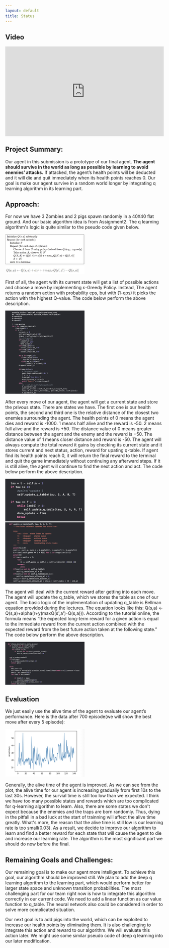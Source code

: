 ```yaml
---
layout: default
title: Status
---
```


## Video
<div style="position:relative;height:0;padding-bottom:56.25%"><iframe src="https://www.youtube.com/embed/2ey-V3Ujuic" width="640" height="360" frameborder="0" style="position:absolute;width:100%;height:100%;left:0" allowfullscreen></iframe>
</div>

## Project Summary: 

Our agent in this submission is a prototype of our final agent. **The agent should survive in the world as long as possible by learning to avoid enemies’ attacks.** If attacked, the agent’s health points will be deducted and it will die and quit immediately when its health points reaches 0. Our goal is make our agent survive in a random world longer by integrating q learning algorithm in its learning part.

## Approach: 
For now we have 3 Zombies and 2 pigs spawn randomly in a 40X40 flat ground. And our basic algorithm idea is from Assignment2.
The q learning algorithm's logic is quite similar to the pseudo code given below.

<img src="Pseudocode.jpg" width="50%">
<img src="Pseudocode1.jpg" width="50%">

First of all, the agent with its current state will get a list of possible actions and choose a move by implementing ε-Greedy Policy. Instead, The agent returns a random action with probability eps, but with (1-eps) it picks the action with the highest Q-value. The code below perform the above description.

<img src="1.jpg" width="50%">

After every move of our agent, the agent will get a current state and store the privous state. There are states we have. The first one is our health points, the second  and third one is the relative distance of the closest two enemies surrounding the agent. The health points of 0 means the agent dies and reward is -1000. 1 means half alive and the reward is -50. 2 means full alive and the reward is +50. The distance value of 0 means greater distance between the agent and the enemy and the reward is +50. The distance value of 1 means closer distance and reward is -50. The agent will always compute the total reward it gains by checking its current state and it stores current and next status, action, reward for upating q-table. If agent find its health points reach 0, it will return the final reward to the terminal and quit the game immediately without continuing any afterward steps. If it is still alive, the agent will continue to find the next action and act. The code below perform the above description.

<img src="2.jpg" width="50%">
<img src="3.jpg" width="50%">

The agent will deal with the current reward after getting into each move. The agent will update the q_table, which we stores the table as one of our agent. The basic logic of the implementation of updating q_table is Bellman equation provided during the lectures. The equation looks like this: Q(s,a) <- Q(s,a)+alpha(r+y(maxQ(s',a')-Q(s,a))). According to the tutorial online, the formula means “the expected long-term reward for a given action is equal to the immediate reward from the current action combined with the expected reward from the best future action taken at the following state.”
The code below perform the above description.

<img src="4.jpg" width="50%">

## Evaluation
We just easily use the alive time of the agent to evaluate our agent’s performance. Here is the data after 700 episode(we will show the best move after every 5 episode):

<img src="5.jpg" width="50%">


Generally, the alive time of the agent is improved. As we can see from the plot, the alive time for our agent is increasing gradually from first 10s to the last 30s. However, the survial time is still too low than we expected. I think we have too many possible states and rewards which are too complicated for q-learning algorithm to learn. Also, there are some states we don't expect because the enemies and the traps are born randomly. Thus, dying in the pitfall in a bad luck at the start of trainning will affect the alive time greatly. What's more, the reason that the alive time is still low is our learning rate is too small(0.03). As a result, we decide to improve our algorithm to learn and find a better reward for each state that will cause the agent to die and increase our learning rate. The algorithm is the most significant part we should do now before the final.




## Remaining Goals and Challenges: 

Our remaining goal is to make our agent more intelligent. To achieve this goal, our algorithm should be improved still. We plan to add the deep q learning algorithm to the learning part, which would perform better for larger state space and unknown transition probabilities. The most challenging part for our team right now is how to integrate this algorithm correctly in our current code. We need to add a linear function as our value function to q_table. The neural network also could be considered in order to solve more complicated situation.

Our next goal is to add pigs into the world, which can be exploited to increase our health points by eliminating them. It is also challenging to integrate this action and reward to our algorithm. We will evaluate this action later.
We might use some similar pseudo code of deep q learning into our later modification.

